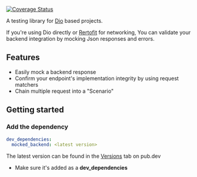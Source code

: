 [![Coverage Status](https://coveralls.io/repos/github/RonyBrosh/mocked_backend/badge.svg)](https://coveralls.io/github/RonyBrosh/mocked_backend)

A testing library for [Dio](https://pub.dev/packages/dio) based projects.  

If you're using Dio directly or [Rertofit](https://pub.dev/packages/retrofit) for networking, You can validate your backend integration by mocking Json responses and errors. 

## Features
* Easily mock a backend response
* Confirm your endpoint's implementation integrity by using request matchers
* Chain multiple request into a "Scenario"

## Getting started
### Add the dependency
```yaml
dev_dependencies:
  mocked_backend: <latest version>
```
The latest version can be found in the [Versions](https://pub.dev/packages/mocked_backend/versions) tab on pub.dev
* Make sure it's added as a **dev_dependencies**


